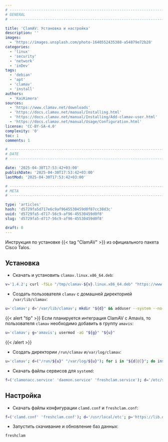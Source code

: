 ```yaml
---
# -------------------------------------------------------------------------------------------------------------------- #
# GENERAL
# -------------------------------------------------------------------------------------------------------------------- #

title: 'ClamAV: Установка и настройка'
description: ''
images:
  - 'https://images.unsplash.com/photo-1640552435388-a54879e72b28'
categories:
  - 'linux'
  - 'security'
  - 'network'
  - 'inDev'
tags:
  - 'debian'
  - 'apt'
  - 'clamav'
  - 'install'
authors:
  - 'KaiKimera'
sources:
  - 'https://www.clamav.net/downloads'
  - 'https://docs.clamav.net/manual/Installing.html'
  - 'https://docs.clamav.net/manual/Installing/Add-clamav-user.html'
  - 'https://docs.clamav.net/manual/Usage/Configuration.html'
license: 'CC-BY-SA-4.0'
complexity: '0'
toc: 1
comments: 1

# -------------------------------------------------------------------------------------------------------------------- #
# DATE
# -------------------------------------------------------------------------------------------------------------------- #

date: '2025-04-30T17:53:42+03:00'
publishDate: '2025-04-30T17:53:42+03:00'
lastMod: '2025-04-30T17:53:42+03:00'

# -------------------------------------------------------------------------------------------------------------------- #
# META
# -------------------------------------------------------------------------------------------------------------------- #

type: 'articles'
hash: 'd5729fa5d717e6c9af9645530459d0f87cc38d3c'
uuid: 'd5729fa5-d717-56c9-af96-45530459d0f8'
slug: 'd5729fa5-d717-56c9-af96-45530459d0f8'

draft: 0
---
```


Инструкция по установке {{< tag "ClamAV" >}} из официального пакета Cisco Talos.

<!--more-->

## Установка

- Скачать и установить `clamav.linux.x86_64.deb`:

```bash
v='1.4.2'; curl -fSLo "/tmp/clamav-${v}.linux.x86_64.deb" "https://www.clamav.net/downloads/production/clamav-${v}.linux.x86_64.deb" && apt install --yes "/tmp/clamav-${v}.linux.x86_64.deb"
```

- Создать пользователя `clamav` с домашней директорией `/var/lib/clamav`:

```bash
u='clamav'; d='/var/lib/clamav'; mkdir "${d}" && adduser --system --no-create-home --disabled-login --disabled-password --shell '/bin/false' --group --home "${d}" "${u}" && chown "${u}":"${u}" "${d}"
```

{{< alert "tip" >}}
Если планируется интеграция ClamAV с Amavis, то пользователя `clamav` необходимо добавить в группу `amavis`:

```bash
u='clamav'; g='amavis'; usermod -aG "${g}" "${u}"
```
{{< /alert >}}

- Создать директории `/run/clamav` и`/var/log/clamav`:

```bash
u='clamav'; d=("/run/${u}" "/var/log/${u}"); for i in "${d[@]}"; do install -d -g "${u}" -o "${u}" "${i}"; done
```

- Скачать файлы сервисов для `systemd`:

```bash
f=('clamonacc.service' 'daemon.service' 'freshclam.service'); d='/etc/systemd/system'; p='https://lib.onl/ru/2025/04/d5729fa5-d717-56c9-af96-45530459d0f8'; for i in "${f[@]}"; do curl -fsSLo "${d}/clamav-${i}" "${p}/clamav-${i}"; done
```

## Настройка

- Скачать файлы конфигурации `clamd.conf` и `freshclam.conf`:

```bash
f=('clamd.conf' 'freshclam.conf'); d='/usr/local/etc'; p='https://lib.onl/ru/2025/04/d5729fa5-d717-56c9-af96-45530459d0f8'; for i in "${f[@]}"; do curl -fsSLo "${d}/${i}" "${p}/${i}"; done
```

- Запустить скачивание и обновление баз данных:

```bash
freshclam
```
